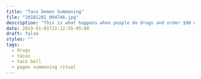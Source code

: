 ```yaml
---
title: "Taco Demon Summoning"
file: "20181202_004746.jpg"
description: "This is what happens when people do drugs and order $90 worth of taco bells on Postmates"
date: 2019-01-01T22:12:55-05:00
draft: false
styles: ""
tags: 
  - drugs
  - tacos
  - taco bell
  - pagan summoning ritual
---
```

